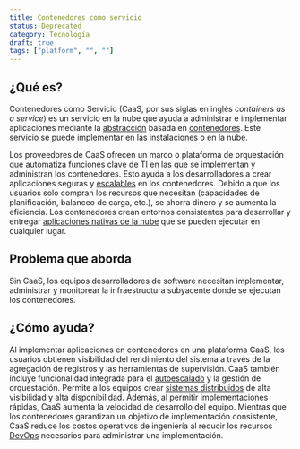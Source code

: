 ```yaml
---
title: Contenedores como servicio
status: Deprecated
category: Tecnología
draft: true
tags: ["platform", "", ""]
---
```


## ¿Qué es? 

Contenedores como Servicio (CaaS, por sus siglas en inglés _containers as a service_) es un servicio en la nube que ayuda a administrar e implementar aplicaciones
mediante la [abstracción](/es/abstraction/) basada en [contenedores](/container/). 
Este servicio se puede implementar en las instalaciones o en la nube. 

Los proveedores de CaaS ofrecen un marco o plataforma de orquestación que
automatiza funciones clave de TI en las que se implementan y administran los contenedores.
Esto ayuda a los desarrolladores a crear aplicaciones seguras y [escalables](/es/scalability/) en los contenedores.
Debido a que los usuarios solo compran los recursos que necesitan (capacidades de planificación, balanceo de carga, etc.),
se ahorra dinero y se aumenta la eficiencia.
Los contenedores crean entornos consistentes para desarrollar y
entregar [aplicaciones nativas de la nube](/es/cloud-native-apps/) que se pueden ejecutar en cualquier lugar.

## Problema que aborda

Sin CaaS, los equipos desarrolladores de software necesitan implementar, administrar y monitorear 
la infraestructura subyacente donde se ejecutan los contenedores. 

## ¿Cómo ayuda?

Al implementar aplicaciones en contenedores en una plataforma CaaS,
los usuarios obtienen visibilidad del rendimiento del sistema a través de la agregación de registros y las herramientas de supervisión.
CaaS también incluye funcionalidad integrada para el [autoescalado](/es/auto-scaling/) y la gestión de orquestación.
Permite a los equipos crear [sistemas distribuidos](/es/distributed-systems/) de alta visibilidad y alta disponibilidad.
Además, al permitir implementaciones rápidas, CaaS aumenta la velocidad de desarrollo del equipo.
Mientras que los contenedores garantizan un objetivo de implementación consistente,
CaaS reduce los costos operativos de ingeniería
al reducir los recursos [DevOps](/es/devops/) necesarios para administrar una implementación.
